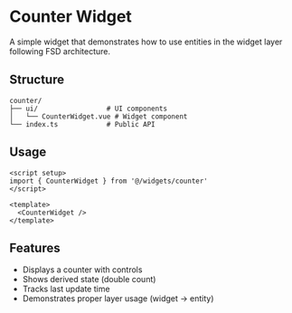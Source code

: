 # Counter Widget

A simple widget that demonstrates how to use entities in the widget layer following FSD architecture.

## Structure

```
counter/
├── ui/                 # UI components
│   └── CounterWidget.vue # Widget component
└── index.ts            # Public API
```

## Usage

```vue
<script setup>
import { CounterWidget } from '@/widgets/counter'
</script>

<template>
  <CounterWidget />
</template>
```

## Features

- Displays a counter with controls
- Shows derived state (double count)
- Tracks last update time
- Demonstrates proper layer usage (widget → entity)
